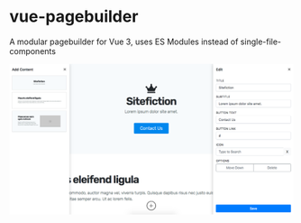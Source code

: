 # vue-pagebuilder
A modular pagebuilder for Vue 3, uses ES Modules instead of single-file-components

![App Preview](https://github.com/dashpilot/vue-pagebuilder/blob/main/editor/img/app-preview.png?raw=true)
